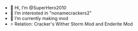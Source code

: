 - 👋 Hi, I’m @SuperHero2010
- 👀 I’m interested in "nonamecrackers2"
- 🌱 I’m currently making mod
- ⚡ Relation: Cracker's Wither Storm Mod and Enderite Mod

<!---
SuperHero2010/SuperHero2010 is a ✨ special ✨ repository because its `README.md` (this file) appears on your GitHub profile.
You can click the Preview link to take a look at your changes.
--->
